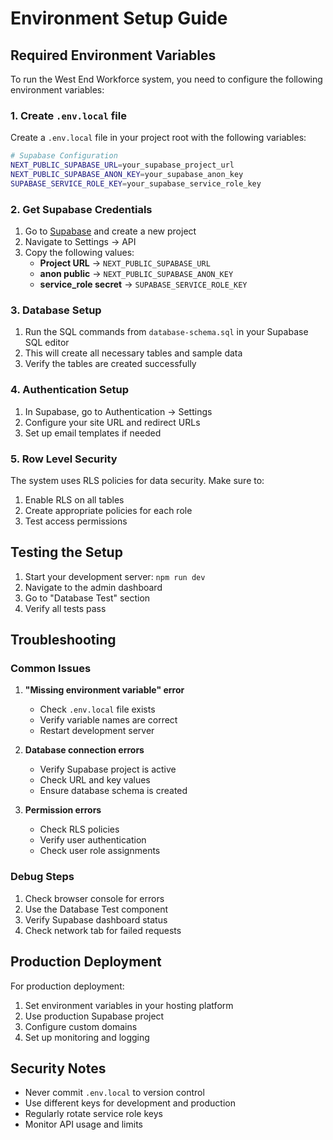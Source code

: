 # Environment Setup Guide

## Required Environment Variables

To run the West End Workforce system, you need to configure the following environment variables:

### 1. Create `.env.local` file

Create a `.env.local` file in your project root with the following variables:

```bash
# Supabase Configuration
NEXT_PUBLIC_SUPABASE_URL=your_supabase_project_url
NEXT_PUBLIC_SUPABASE_ANON_KEY=your_supabase_anon_key
SUPABASE_SERVICE_ROLE_KEY=your_supabase_service_role_key
```

### 2. Get Supabase Credentials

1. Go to [Supabase](https://supabase.com) and create a new project
2. Navigate to Settings → API
3. Copy the following values:
   - **Project URL** → `NEXT_PUBLIC_SUPABASE_URL`
   - **anon public** → `NEXT_PUBLIC_SUPABASE_ANON_KEY`
   - **service_role secret** → `SUPABASE_SERVICE_ROLE_KEY`

### 3. Database Setup

1. Run the SQL commands from `database-schema.sql` in your Supabase SQL editor
2. This will create all necessary tables and sample data
3. Verify the tables are created successfully

### 4. Authentication Setup

1. In Supabase, go to Authentication → Settings
2. Configure your site URL and redirect URLs
3. Set up email templates if needed

### 5. Row Level Security

The system uses RLS policies for data security. Make sure to:

1. Enable RLS on all tables
2. Create appropriate policies for each role
3. Test access permissions

## Testing the Setup

1. Start your development server: `npm run dev`
2. Navigate to the admin dashboard
3. Go to "Database Test" section
4. Verify all tests pass

## Troubleshooting

### Common Issues

1. **"Missing environment variable" error**
   - Check `.env.local` file exists
   - Verify variable names are correct
   - Restart development server

2. **Database connection errors**
   - Verify Supabase project is active
   - Check URL and key values
   - Ensure database schema is created

3. **Permission errors**
   - Check RLS policies
   - Verify user authentication
   - Check user role assignments

### Debug Steps

1. Check browser console for errors
2. Use the Database Test component
3. Verify Supabase dashboard status
4. Check network tab for failed requests

## Production Deployment

For production deployment:

1. Set environment variables in your hosting platform
2. Use production Supabase project
3. Configure custom domains
4. Set up monitoring and logging

## Security Notes

- Never commit `.env.local` to version control
- Use different keys for development and production
- Regularly rotate service role keys
- Monitor API usage and limits
